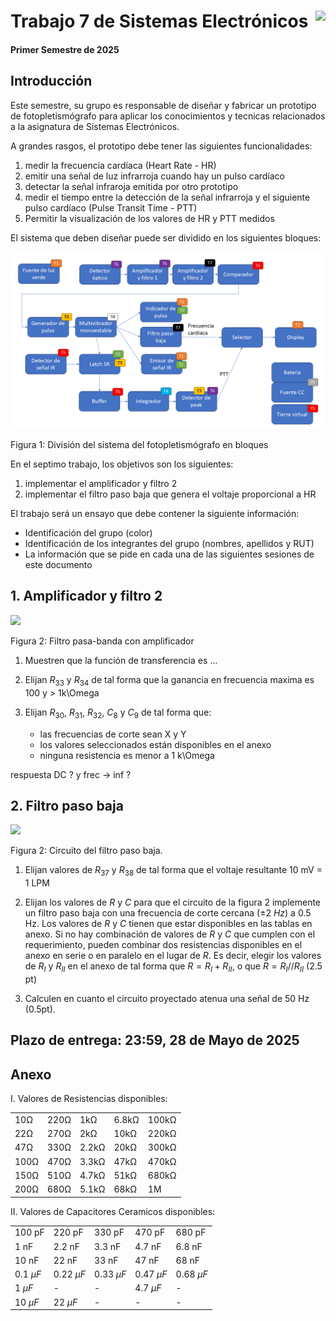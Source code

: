 # <img src="https://julianodb.github.io/SISTEMAS_ELECTRONICOS_PARA_INGENIERIA_BIOMEDICA/img/logo_fing.png?raw=true" align="right" height="45"> Trabajo 7 de Sistemas Electrónicos

#### Primer Semestre de 2025

## Introducción

Este semestre, su grupo es responsable de diseñar y fabricar un prototipo de fotopletismógrafo para aplicar los conocimientos y tecnicas relacionados a la asignatura de Sistemas Electrónicos.

A grandes rasgos, el prototipo debe tener las siguientes funcionalidades:

1. medir la frecuencia cardíaca (Heart Rate - HR)
1. emitir una señal de luz infrarroja cuando hay un pulso cardíaco
1. detectar la señal infraroja emitida por otro prototipo
1. medir el tiempo entre la detección de la señal infrarroja y el siguiente pulso cardíaco (Pulse Transit Time - PTT)
1. Permitir la visualización de los valores de HR y PTT medidos

El sistema que deben diseñar puede ser dividido en los siguientes bloques:

![TX](../img/TX.png)

Figura 1: División del sistema del fotopletismógrafo en bloques

En el septimo trabajo, los objetivos son los siguientes:

1. implementar el amplificador y filtro 2
1. implementar el filtro paso baja que genera el voltaje proporcional a HR

El trabajo será un ensayo que debe contener la siguiente información:

- Identificación del grupo (color)
- Identificación de los integrantes del grupo (nombres, apellidos y RUT)
- La información que se pide en cada una de las siguientes sesiones de este documento

## 1. Amplificador y filtro 2

<img src="https://julianodb.github.io/electronic_circuits_diagrams/sallen_key_bandpass_2.png" width="350">

Figura 2: Filtro pasa-banda con amplificador

1. Muestren que la función de transferencia es ...

2. Elijan $R_{33}$ y $R_{34}$ de tal forma que la ganancia en frecuencia maxima es 100 y > 1k\Omega

3. Elijan $R_{30}$, $R_{31}$, $R_{32}$, $C_{8}$ y $C_9$ de tal forma que:
   - las frecuencias de corte sean X y Y
   - los valores seleccionados están disponibles en el anexo
   - ninguna resistencia es menor a 1 k\Omega


respuesta DC ? y frec -> inf ?

## 2. Filtro paso baja



<img src="https://julianodb.github.io/electronic_circuits_diagrams/T7_sallen_key_low_2_with_gain.png" width="350">

Figura 2: Circuito del filtro paso baja.

1. Elijan valores de $R_{37}$ y $R_{38}$ de tal forma que el voltaje resultante 10 mV = 1 LPM

1. Elijan los valores de $R$ y $C$ para que el circuito de la figura 2 implemente un filtro paso baja con una frecuencia de corte cercana ($\pm 2\ Hz$) a 0.5 Hz. Los valores de $R$ y $C$ tienen que estar disponibles en las tablas en anexo. Si no hay combinación de valores de $R$ y $C$ que cumplen con el requerimiento, pueden combinar dos resistencias disponibles en el anexo en serie o en paralelo en el lugar de $R$. Es decir, elegir los valores de $R_I$ y $R_{II}$ en el anexo de tal forma que $R = R_I + R_{II}$, o que $R = R_I // R_{II}$ (2.5 pt)

2. Calculen en cuanto el circuito proyectado atenua una señal de 50 Hz (0.5pt).

## Plazo de entrega: 23:59, 28 de Mayo de 2025

## Anexo

I. Valores de Resistencias disponibles:

|   |  |        |       |  |
|------|------|-----------|------------|-------|
| 10Ω  | 220Ω | 1kΩ       | 6.8kΩ      | 100kΩ |
| 22Ω  | 270Ω | 2kΩ       | 10kΩ       | 220kΩ |
| 47Ω  | 330Ω | 2.2kΩ     | 20kΩ       | 300kΩ |
| 100Ω | 470Ω | 3.3kΩ     | 47kΩ       | 470kΩ |
| 150Ω | 510Ω | 4.7kΩ     | 51kΩ       | 680kΩ |
| 200Ω | 680Ω | 5.1kΩ     | 68kΩ       | 1M    |

II. Valores de Capacitores Ceramicos disponibles:

|   |  |        |       |  |
|------|------|-----------|------------|-------|
| 100 pF  | 220 pF | 330 pF | 470 pF | 680 pF |
| 1 nF  | 2.2 nF | 3.3 nF | 4.7 nF | 6.8 nF |
| 10 nF  | 22 nF | 33 nF | 47 nF | 68 nF |
| $0.1\ \mu F$  | $0.22\ \mu F$ | $0.33\ \mu F$| $0.47\ \mu F$ | $0.68\ \mu F$ |
| $1\ \mu F$  | - | - | $4.7\ \mu F$ | - |
| $10\ \mu F$  | $22\ \mu F$ | - | - | - |

